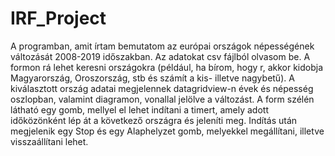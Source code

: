 # IRF_Project
A programban, amit írtam bemutatom az európai országok népességének változását 2008-2019 időszakban. Az adatokat csv fájlból olvasom be. A formon rá lehet keresni országokra (például, ha bírom, hogy r, akkor kidobja Magyarország, Oroszország, stb és számít a kis- illetve nagybetű). A kiválasztott ország adatai megjelennek datagridview-n évek és népesség oszlopban, valamint diagramon, vonallal jelölve a változást. A form szélén látható egy gomb, mellyel el lehet indítani a timert, amely adott időközönként lép át a következő országra és jeleníti meg. Indítás után megjelenik egy Stop és egy Alaphelyzet gomb, melyekkel megállítani, illetve visszaállítani lehet.
